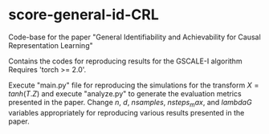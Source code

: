 # score-general-id-CRL
Code-base for the paper "General Identifiability and Achievability for Causal Representation Learning"

Contains the codes for reproducing results for the GSCALE-I algorithm 
Requires 'torch >= 2.0'. 

Execute "main.py" file for reproducing the simulations for the transform $X=tanh(T.Z)$ and execute "analyze.py" to generate the evaluation metrics presented in the paper.
Change $n$, $d$, $nsamples$, $nsteps_max$, and $lambdaG$ variables appropriately for reproducing various results presented in the paper.

